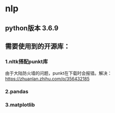 # nlp

## python版本 3.6.9

## 需要使用到的开源库：
### 1.nltk搭配punkt库
由于大陆防火墙的问题，punkt在下载时会报错。解决：https://zhuanlan.zhihu.com/p/356432185

### 2.pandas

### 3.matplotlib